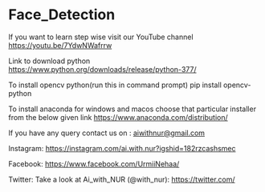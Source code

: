 # Face_Detection

If you want to learn step wise visit our YouTube channel
https://youtu.be/7YdwNWafrrw

Link to download python
https://www.python.org/downloads/release/python-377/


To install opencv python(run this in command prompt)
pip install opencv-python

To install anaconda for windows and macos choose that particular installer from the below given link
https://www.anaconda.com/distribution/


If you have any query contact us on : aiwithnur@gmail.com

Instagram: 
https://instagram.com/ai.with.nur?igshid=182rzcashsmec

Facebook:
https://www.facebook.com/UrmiiNehaa/

Twitter:
Take a look at Ai_with_NUR (@with_nur): https://twitter.com/
